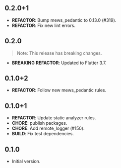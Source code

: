 ## 0.2.0+1

 - **REFACTOR**: Bump mews_pedantic to 0.13.0 (#319).
 - **REFACTOR**: Fix new lint errors.

## 0.2.0

> Note: This release has breaking changes.

 - **BREAKING** **REFACTOR**: Updated to Flutter 3.7.

## 0.1.0+2

 - **REFACTOR**: Follow new mews_pedantic rules.

## 0.1.0+1

 - **REFACTOR**: Update static analyzer rules.
 - **CHORE**: publish packages.
 - **CHORE**: Add remote_logger (#150).
 - **BUILD**: Fix test dependencies.

## 0.1.0

- Initial version.

